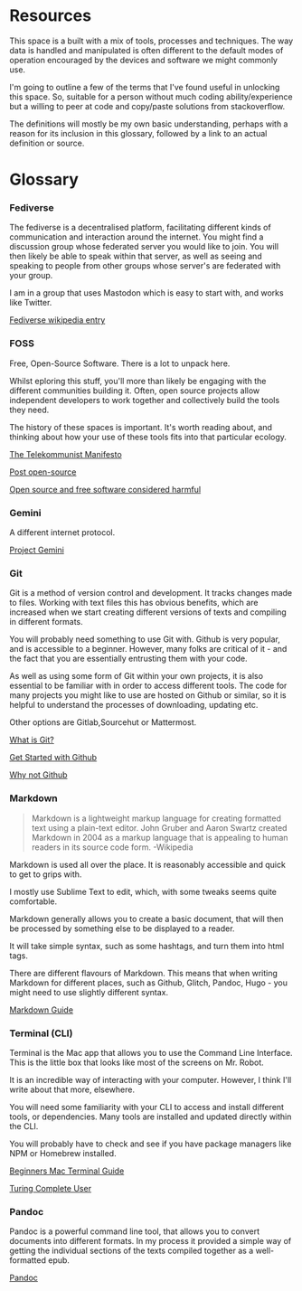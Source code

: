 # Resources

This space is a built with a mix of tools, processes and techniques. The way data is handled and manipulated is often different to the default modes of operation encouraged by the devices and software we might commonly use.

I'm going to outline a few of the terms that I've found useful in unlocking this space. So, suitable for a person without much coding ability/experience but a willing to peer at code and copy/paste solutions from stackoverflow.

The definitions will mostly be my own basic understanding, perhaps with a reason for its inclusion in this glossary, followed by a link to an actual definition or source.

# Glossary

### Fediverse

The fediverse is a decentralised platform, facilitating different kinds of communication and interaction around the internet.
You might find a discussion group whose federated server you would like to join.
You will then likely be able to speak within that server, as well as seeing and speaking to people from other groups whose server's are federated with your group.

I am in a group that uses Mastodon which is easy to start with, and works like Twitter.

[Fediverse wikipedia entry](https://en.wikipedia.org/wiki/Fediverse)

### FOSS

Free, Open-Source Software.
There is a lot to unpack here.

Whilst eploring this stuff, you'll more than likely be engaging with the different communities building it.
Often, open source projects allow independent developers to work together and collectively build the tools they need.

The history of these spaces is important.
It's worth reading about, and thinking about how your use of these tools fits into that particular ecology.

[The Telekommunist Manifesto](http://telekommunisten.net/the-telekommunist-manifesto/)

[Post open-source](https://www.boringcactus.com/2020/08/13/post-open-source.html)

[Open source and free software considered harmful](https://write.as/mokou/open-source-and-free-software-considered-harmful)

### Gemini

A different internet protocol.

[Project Gemini](https://gemini.circumlunar.space/)

### Git

Git is a method of version control and development.
It tracks changes made to files.
Working with text files this has obvious benefits, which are increased when we start creating different versions of texts and compiling in different formats.

You will probably need something to use Git with.
Github is very popular, and is accessible to a beginner.
However, many folks are critical of it - and the fact that you are essentially entrusting them with your code. 

As well as using some form of Git within your own projects, it is also essential to be familiar with in order to access different tools.
The code for many projects you might like to use are hosted on Github or similar, so it is helpful to understand the processes of downloading, updating etc.

Other options are Gitlab,Sourcehut or Mattermost.

[What is Git?](https://git-scm.com/book/en/v2/Getting-Started-What-is-Git%3F)

[Get Started with Github](https://docs.github.com/en/get-started)

[Why not Github](https://sanctum.geek.nz/why-not-github.html)

### Markdown

>Markdown is a lightweight markup language for creating formatted text using a plain-text editor.
>John Gruber and Aaron Swartz created Markdown in 2004 as a markup language that is appealing to human readers in its source code form.
>-Wikipedia

Markdown is used all over the place.
It is reasonably accessible and quick to get to grips with.

I mostly use Sublime Text to edit, which, with some tweaks seems quite comfortable.

Markdown generally allows you to create a basic document, that will then be processed by something else to be displayed to a reader.

It will take simple syntax, such as some hashtags, and turn them into html tags.

There are different flavours of Markdown.
This means that when writing Markdown for different places, such as Github, Glitch, Pandoc, Hugo - you might need to use slightly different syntax.

[Markdown Guide](https://www.markdownguide.org/)

### Terminal (CLI)

Terminal is the Mac app that allows you to use the Command Line Interface. This is the little box that looks like most of the screens on Mr. Robot.

It is an incredible way of interacting with your computer.
However, I think I'll write about that more, elsewhere.

You will need some familiarity with your CLI to access and install different tools, or dependencies.
Many tools are installed and updated directly within the CLI.

You will probably have to check and see if you have package managers like NPM or Homebrew installed.

[Beginners Mac Terminal Guide](https://www.makeuseof.com/tag/beginners-guide-mac-terminal/)

[Turing Complete User](http://contemporary-home-computing.org/turing-complete-user/)

### Pandoc

Pandoc is a powerful command line tool, that allows you to convert documents into different formats.
In my process it provided a simple way of getting the individual sections of the texts compiled together as a well-formatted epub.

[Pandoc](https://pandoc.org/epub.html)
